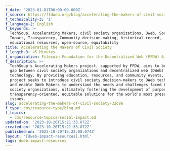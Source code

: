 ```yaml
---
f_date: '2023-01-01T00:00:00.000Z'
f_source: https://ffdweb.org/blog/accelerating-the-makers-of-civil-society/
f_technicality-3: '1'
f_language-2: English
f_keywords: >-
  TechSoup, Accelerating Makers, civil society organizations, Dweb, Social
  Impact, Transparency, Community decision-making, historical record,
  educational resources, open-source, equitability
title: Accelerating the Makers of Civil Society
f_length-3: <5 Minutes
f_organization: Filecoin Foundation for the Decentralized Web (FFDW) & TechSoup
f_description: >-
  TechSoup's Accelerating Makers project, supported by FFDW, aims to bridge the
  gap between civil society organizations and decentralized web (DWeb)
  technology. By providing education, resources, and community events, the
  project seeks to introduce civil society decision-makers to DWeb technology
  and enable DWeb Makers to understand the needs and challenges faced by civil
  society organizations, ultimately fostering the development of purpose-built,
  transparency-oriented, equitable solutions for the world's most pressing
  issues.
slug: accelerating-the-makers-of-civil-society-32c8e
f_type: cms/resource-type/blog.md
f_topics:
  - cms/resource-topics/social-impact.md
updated-on: '2023-10-20T15:21:33.872Z'
created-on: '2023-10-20T15:21:33.872Z'
published-on: '2023-10-20T15:22:08.074Z'
layout: '[dweb-impact-resources].html'
tags: dweb-impact-resources
---
```




